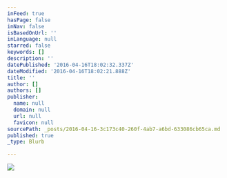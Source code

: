 ```yaml
---
inFeed: true
hasPage: false
inNav: false
isBasedOnUrl: ''
inLanguage: null
starred: false
keywords: []
description: ''
datePublished: '2016-04-16T18:02:32.337Z'
dateModified: '2016-04-16T18:02:21.888Z'
title: ''
author: []
authors: []
publisher:
  name: null
  domain: null
  url: null
  favicon: null
sourcePath: _posts/2016-04-16-3c173c40-260f-4ab7-a6bd-633086cb65ca.md
published: true
_type: Blurb

---
```

![](https://the-grid-user-content.s3-us-west-2.amazonaws.com/1b8efdeb-c4b7-4ddb-9381-70a6b3a43a9f.jpg)